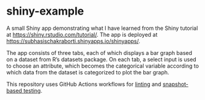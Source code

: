 # shiny-example

A small Shiny app demonstrating what I have learned from the Shiny tutorial at https://shiny.rstudio.com/tutorial/. The app is deployed at https://subhasischakraborti.shinyapps.io/shinyapps/.

The app consists of three tabs, each of which displays a bar graph based on a dataset from R’s datasets package. On each tab, a select input is used to choose an attribute, which becomes the categorical variable according to which data from the dataset is categorized to plot the bar graph.

This repository uses GitHub Actions workflows for [linting](https://github.com/r-lib/actions/tree/v2/examples) and [snapshot-based testing](https://github.com/rstudio/shiny-testing-gha-example/tree/single_platform_snapshot).
